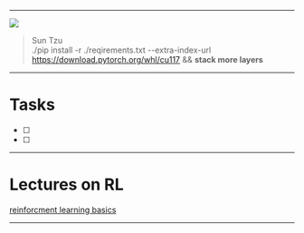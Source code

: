 ___

![](https://encrypted-tbn0.gstatic.com/images?q=tbn:ANd9GcTNhX06sFyqqMkNojnWeX8QZHdR5F6iAlOdZw&usqp=CAU)

>Sun Tzu  
./pip install -r ./reqirements.txt --extra-index-url https://download.pytorch.org/whl/cu117 && **stack more layers**  
___
# Tasks
- [ ] 
- [ ]  
___
# Lectures on RL 
[reinforcment learning basics](https://youtu.be/iEUrX_eEWNY)
___
